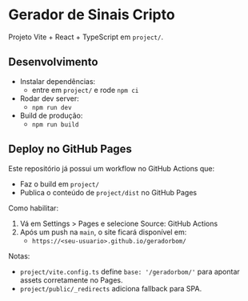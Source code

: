 # Gerador de Sinais Cripto

Projeto Vite + React + TypeScript em `project/`.

## Desenvolvimento

- Instalar dependências:
	- entre em `project/` e rode `npm ci`
- Rodar dev server:
	- `npm run dev`
- Build de produção:
	- `npm run build`

## Deploy no GitHub Pages

Este repositório já possui um workflow no GitHub Actions que:

- Faz o build em `project/`
- Publica o conteúdo de `project/dist` no GitHub Pages

Como habilitar:

1. Vá em Settings > Pages e selecione Source: GitHub Actions
2. Após um push na `main`, o site ficará disponível em:
	 - `https://<seu-usuario>.github.io/geradorbom/`

Notas:

- `project/vite.config.ts` define `base: '/geradorbom/'` para apontar assets corretamente no Pages.
- `project/public/_redirects` adiciona fallback para SPA.